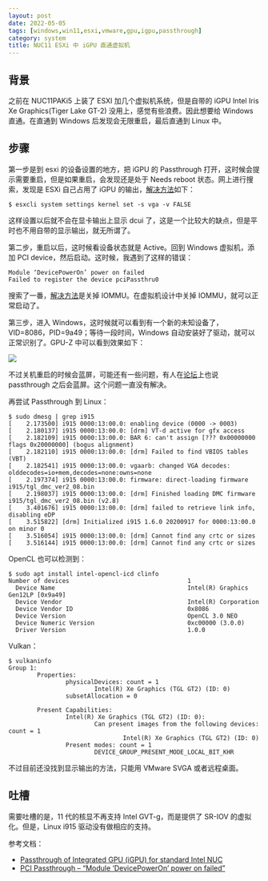 ```yaml
---
layout: post
date: 2022-05-05
tags: [windows,win11,esxi,vmware,gpu,igpu,passthrough]
category: system
title: NUC11 ESXi 中 iGPU 直通虚拟机
---
```


## 背景

之前在 NUC11PAKi5 上装了 ESXI 加几个虚拟机系统，但是自带的 iGPU Intel Iris Xe Graphics(Tiger Lake GT-2) 没用上，感觉有些浪费。因此想要给 Windows 直通。在直通到 Windows 后发现会无限重启，最后直通到 Linux 中。

## 步骤

第一步是到 esxi 的设备设置的地方，把 iGPU 的 Passthrough 打开，这时候会提示需要重启，但是如果重启，会发现还是处于 Needs reboot 状态。网上进行搜索，发现是 ESXi 自己占用了 iGPU 的输出，[解决方法](https://williamlam.com/2020/06/passthrough-of-integrated-gpu-igpu-for-standard-intel-nuc.html)如下：

```shell
$ esxcli system settings kernel set -s vga -v FALSE
```

这样设置以后就不会在显卡输出上显示 dcui 了，这是一个比较大的缺点，但是平时也不用自带的显示输出，就无所谓了。

第二步，重启以后，这时候看设备状态就是 Active。回到 Windows 虚拟机，添加 PCI device，然后启动。这时候，我遇到了这样的错误：

```
Module ‘DevicePowerOn’ power on failed
Failed to register the device pciPassthru0
```

搜索了一番，[解决方法](https://shuttletitan.com/vsphere/pci-passthrough-module-devicepoweron-power-on-failed/)是关掉 IOMMU。在虚拟机设计中关掉 IOMMU，就可以正常启动了。

第三步，进入 Windows，这时候就可以看到有一个新的未知设备了，VID=8086，PID=9a49；等待一段时间，Windows 自动安装好了驱动，就可以正常识别了。GPU-Z 中可以看到效果如下：

![](/images/igpu-passthrough.png)

不过关机重启的时候会蓝屏，可能还有一些问题，有人在[论坛](https://community.intel.com/t5/Graphics/SR-IOV-support-for-intel-Iris-Xe-Graphics-on-i7-1165G7/td-p/1293264)上也说 passthrough 之后会蓝屏。这个问题一直没有解决。

再尝试 Passthrough 到 Linux：

```shell
$ sudo dmesg | grep i915
[    2.173500] i915 0000:13:00.0: enabling device (0000 -> 0003)
[    2.180137] i915 0000:13:00.0: [drm] VT-d active for gfx access
[    2.182109] i915 0000:13:00.0: BAR 6: can't assign [??? 0x00000000 flags 0x20000000] (bogus alignment)
[    2.182110] i915 0000:13:00.0: [drm] Failed to find VBIOS tables (VBT)
[    2.182541] i915 0000:13:00.0: vgaarb: changed VGA decodes: olddecodes=io+mem,decodes=none:owns=none
[    2.197374] i915 0000:13:00.0: firmware: direct-loading firmware i915/tgl_dmc_ver2_08.bin
[    2.198037] i915 0000:13:00.0: [drm] Finished loading DMC firmware i915/tgl_dmc_ver2_08.bin (v2.8)
[    3.401676] i915 0000:13:00.0: [drm] failed to retrieve link info, disabling eDP
[    3.515822] [drm] Initialized i915 1.6.0 20200917 for 0000:13:00.0 on minor 0
[    3.516054] i915 0000:13:00.0: [drm] Cannot find any crtc or sizes
[    3.516144] i915 0000:13:00.0: [drm] Cannot find any crtc or sizes
```

OpenCL 也可以检测到：

```shell
$ sudo apt install intel-opencl-icd clinfo
Number of devices                                 1
  Device Name                                     Intel(R) Graphics Gen12LP [0x9a49]
  Device Vendor                                   Intel(R) Corporation
  Device Vendor ID                                0x8086
  Device Version                                  OpenCL 3.0 NEO
  Device Numeric Version                          0xc00000 (3.0.0)
  Driver Version                                  1.0.0
```

Vulkan：

```shell
$ vulkaninfo
Group 1:
        Properties:
                physicalDevices: count = 1
                        Intel(R) Xe Graphics (TGL GT2) (ID: 0)
                subsetAllocation = 0

        Present Capabilities:
                Intel(R) Xe Graphics (TGL GT2) (ID: 0):
                        Can present images from the following devices: count = 1
                                Intel(R) Xe Graphics (TGL GT2) (ID: 0)
                Present modes: count = 1
                        DEVICE_GROUP_PRESENT_MODE_LOCAL_BIT_KHR
```

不过目前还没找到显示输出的方法，只能用 VMware SVGA 或者远程桌面。

## 吐槽

需要吐槽的是，11 代的核显不再支持 Intel GVT-g，而是提供了 SR-IOV 的虚拟化。但是，Linux i915 驱动没有做相应的支持。

参考文档：

- [Passthrough of Integrated GPU (iGPU) for standard Intel NUC](https://williamlam.com/2020/06/passthrough-of-integrated-gpu-igpu-for-standard-intel-nuc.html)
- [PCI Passthrough – “Module ‘DevicePowerOn’ power on failed”](https://shuttletitan.com/vsphere/pci-passthrough-module-devicepoweron-power-on-failed/)